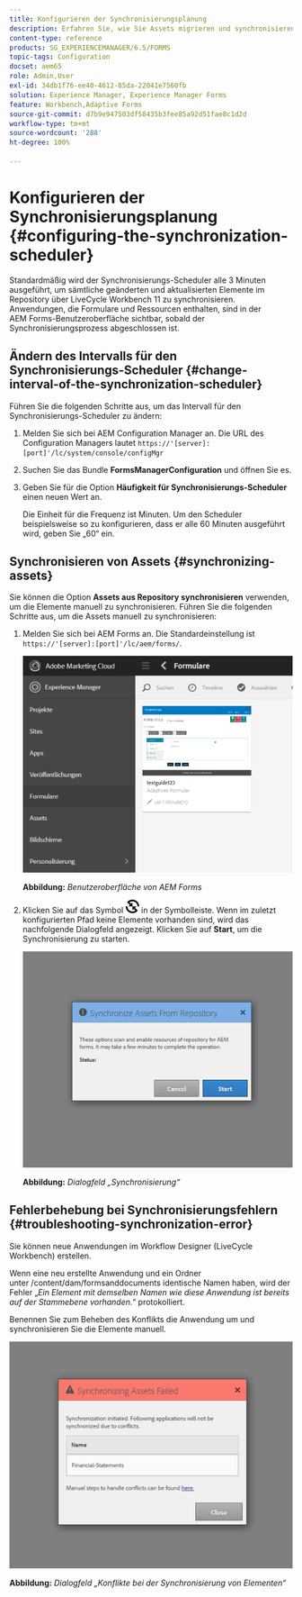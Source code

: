 ```yaml
---
title: Konfigurieren der Synchronisierungsplanung
description: Erfahren Sie, wie Sie Assets migrieren und synchronisieren, den Synchronisierungs-Scheduler konfigurieren und Ordner zum Anordnen von Assets verwenden.
content-type: reference
products: SG_EXPERIENCEMANAGER/6.5/FORMS
topic-tags: Configuration
docset: aem65
role: Admin,User
exl-id: 34db1f76-ee40-4612-85da-22041e7560fb
solution: Experience Manager, Experience Manager Forms
feature: Workbench,Adaptive Forms
source-git-commit: d7b9e947503df58435b3fee85a92d51fae8c1d2d
workflow-type: tm+mt
source-wordcount: '288'
ht-degree: 100%

---
```


# Konfigurieren der Synchronisierungsplanung {#configuring-the-synchronization-scheduler}

Standardmäßig wird der Synchronisierungs-Scheduler alle 3 Minuten ausgeführt, um sämtliche geänderten und aktualisierten Elemente im Repository über LiveCycle Workbench 11 zu synchronisieren. Anwendungen, die Formulare und Ressourcen enthalten, sind in der AEM Forms-Benutzeroberfläche sichtbar, sobald der Synchronisierungsprozess abgeschlossen ist.

## Ändern des Intervalls für den Synchronisierungs-Scheduler {#change-interval-of-the-synchronization-scheduler}

Führen Sie die folgenden Schritte aus, um das Intervall für den Synchronisierungs-Scheduler zu ändern:

1. Melden Sie sich bei AEM Configuration Manager an. Die URL des Configuration Managers lautet `https://'[server]:[port]'/lc/system/console/configMgr`

1. Suchen Sie das Bundle **FormsManagerConfiguration** und öffnen Sie es.

1. Geben Sie für die Option **Häufigkeit für Synchronisierungs-Scheduler** einen neuen Wert an.

   Die Einheit für die Frequenz ist Minuten. Um den Scheduler beispielsweise so zu konfigurieren, dass er alle 60 Minuten ausgeführt wird, geben Sie „60“ ein.

## Synchronisieren von Assets {#synchronizing-assets}

Sie können die Option **Assets aus Repository synchronisieren** verwenden, um die Elemente manuell zu synchronisieren. Führen Sie die folgenden Schritte aus, um die Assets manuell zu synchronisieren:

1. Melden Sie sich bei AEM Forms an. Die Standardeinstellung ist `https://'[server]:[port]'/lc/aem/forms/`.

   ![AEM Forms-Benutzeroberfläche](assets/aem_forms_ui.png)

   **Abbildung:** *Benutzeroberfläche von AEM Forms*

1. Klicken Sie auf das Symbol ![aem6forms_sync](assets/aem6forms_sync.png) in der Symbolleiste. Wenn im zuletzt konfigurierten Pfad keine Elemente vorhanden sind, wird das nachfolgende Dialogfeld angezeigt. Klicken Sie auf **Start**, um die Synchronisierung zu starten.

   ![Das Dialogfeld „Synchronisierung“](assets/migrate-and-syncronize.png)

   **Abbildung:** *Dialogfeld „Synchronisierung“*

## Fehlerbehebung bei Synchronisierungsfehlern {#troubleshooting-synchronization-error}

Sie können neue Anwendungen im Workflow Designer (LiveCycle Workbench) erstellen.

Wenn eine neu erstellte Anwendung und ein Ordner unter /content/dam/formsanddocuments identische Namen haben, wird der Fehler „*Ein Element mit demselben Namen wie diese Anwendung ist bereits auf der Stammebene vorhanden.*“ protokolliert. 

Benennen Sie zum Beheben des Konflikts die Anwendung um und synchronisieren Sie die Elemente manuell.

![Das Dialogfeld „Konflikte bei der Synchronisierung von Elementen“](assets/sync-conflict.png)

**Abbildung:** *Dialogfeld „Konflikte bei der Synchronisierung von Elementen“*
